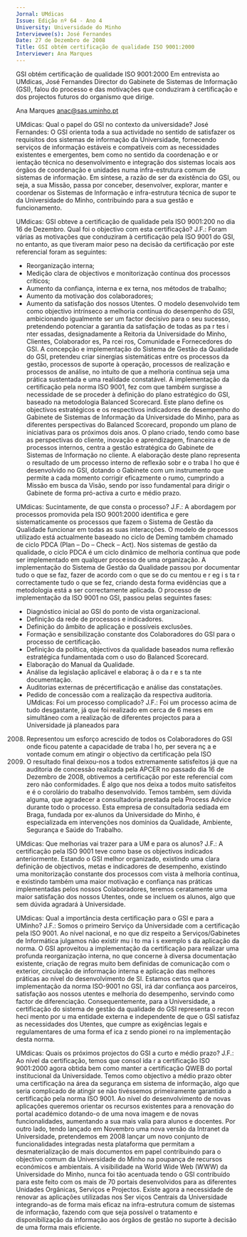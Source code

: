 ```yaml
---
Jornal: UMdicas
Issue: Edição nº 64 - Ano 4
University: Universidade do Minho
Interviewee(s): José Fernandes
Date: 27 de Dezembro de 2008
Title: GSI obtém certificação de qualidade ISO 9001:2000
Interviewer: Ana Marques
---
```


GSI obtém certificação de qualidade ISO 9001:2000
Em entrevista ao UMdicas, José Fernandes Director do Gabinete
de Sistemas de Informação (GSI), falou do processo e das
motivações que conduziram à certificação e dos projectos
futuros do organismo que dirige.

Ana Marques
anac@sas.uminho.pt

UMdicas: Qual o papel do GSI no
contexto da universidade?
José Fernandes: O GSI orienta
toda a sua actividade no sentido
de satisfazer os requisitos dos
sistemas de informação da
Universidade, fornecendo
serviços de informação estáveis
e compatíveis com as
necessidades existentes e
emergentes, bem como no
sentido da coordenação e
or ientação técnica no
desenvolvimento e integração
dos sistemas locais aos órgãos
de coordenação e unidades
numa infra-estrutura comum de
sistemas de informação.
Em síntese, a razão de ser da
existência do GSI, ou seja, a sua
Missão, passa por conceber,
desenvolver, explorar, manter e
coordenar os Sistemas de
Informação e infra-estrutura
técnica de supor te da
Universidade do Minho,
contribuindo para a sua gestão e
funcionamento.

UMdicas: GSI obteve a
certificação de qualidade pela ISO
9001:200 no dia 16 de
Dezembro. Qual foi o objectivo
com esta certificação?
J.F.: Foram várias as motivações
que conduziram à certificação
pela ISO 9001 do GSI, no entanto,
as que tiveram maior peso na
decisão da certificação por este
referencial foram as seguintes:
- Reorganização interna;
- Medição clara de objectivos e
monitorização contínua dos
processos críticos;
- Aumento da confiança, interna e
ex terna, nos métodos de
trabalho;
- Aumento da motivação dos
colaboradores;
- Aumento da satisfação dos
nossos Utentes.
O modelo desenvolvido tem como
objectivo intrínseco a melhoria
contínua do desempenho do GSI,
ambicionando igualmente ser
um factor decisivo para o seu
sucesso, pretendendo potenciar
a garantia da satisfação de todas
as pa r tes i nter essadas,
designadamente a Reitoria da
Universidade do Minho, Clientes,
Colaborador es, Pa rcei ros,
Comunidade e Fornecedores do
GSI.
A concepção e implementação do
Sistema de Gestão da Qualidade
do GSI, pretendeu criar sinergias
sistemáticas entre os processos
da gestão, processos de suporte
à operação, processos de
realização e processos de
análise, no intuíto de que a
melhoria contínua seja uma
prática sustentada e uma
realidade constatável.
A implementação da certificação
pela norma ISO 9001, fez com que
também surgisse a necessidade
de se proceder à definição do
plano estratégico do GSI,
baseado na metodologia
Balanced Scorecard. Este plano
define os objectivos estratégicos
e os respectivos indicadores de
desempenho do Gabinete de
Sistemas de Informação da
Universidade do Minho, para as
diferentes perspectivas do
Balanced Scorecard, propondo
um plano de iniciativas para os
próximos dois anos.
O plano criado, tendo como base
as perspectivas do cliente,
inovação e aprendizagem,
financeira e de processos
internos, centra a gestão
estratégica do Gabinete de
Sistemas de Informação no
cliente.
A elaboração deste plano
representa o resultado de um
processo interno de reflexão
sobr e o traba l ho que é
desenvolvido no GSI, dotando o
Gabinete com um instrumento
que permite a cada momento
corrigir eficazmente o rumo,
cumprindo a Missão em busca da
Visão, sendo por isso
fundamental para dirigir o
Gabinete de forma pró-activa a
curto e médio prazo.

UMdicas: Sucintamente, de que
consta o processo?
J.F.: A abordagem por processos
promovida pela ISO 9001:2000
identifica e gere
sistematicamente os processos
que fazem o Sistema de Gestão
da Qualidade funcionar em todas
as suas interacções. O modelo de
processos utilizado está
actualmente baseado no ciclo de
Deming também chamado de
ciclo PDCA (Plan – Do – Check –
Act). Nos sistemas de gestão da
qualidade, o ciclo PDCA é um ciclo
dinâmico de melhoria contínua
que pode ser implementado em
qualquer processo de uma
organização.
A implementação do Sistema de
Gestão da Qualidade passou por
documentar tudo o que se faz,
fazer de acordo com o que se
do cu mentou e r eg i s ta r
correctamente tudo o que se fez,
criando desta forma evidências
que a metodologia está a ser
correctamente aplicada.
O processo de implementação da
ISO 9001 no GSI, passou pelas
seguintes fases:
- Diagnóstico inicial ao GSI do
ponto de vista organizacional.
- Definição da rede de processos
e indicadores.
- Definição do âmbito de
aplicação e possíveis exclusões.
- Formação e sensibilização
constante dos Colaboradores do
GSI para o processo de
certificação.
- Definição da política, objectivos
da qualidade baseados numa
reflexão estratégica
fundamentada com o uso do
Balanced Scorecard.
- Elaboração do Manual da
Qualidade.
- Análise da legislação aplicável e
elaboraç ã o da r e s ta nte
documentação.
- Auditorias externas de précertificação e análise das
constatações.
- Pedido de concessão com a
realização da respectiva
auditoria.
UMdicas: Foi um processo
complicado?
J.F.: Foi um processo acima de
tudo desgastante, já que foi
realizado em cerca de 6 meses
em simultâneo com a realização
de diferentes projectos para a
Universidade já planeados para
2008. Representou um esforço
acrescido de todos os
Colaboradores do GSI onde ficou
patente a capacidade de
traba l ho, per severa nç a e
vontade comum em atingir o
objectivo da certificação pela ISO
9001. O resultado final deixou-nos a todos extremamente
satisfeitos já que na auditoria de
concessão realizada pela APCER
no passado dia 16 de Dezembro
de 2008, obtivemos a
certificação por este referencial
com zero não conformidades. É
algo que nos deixa a todos muito
satisfeitos e é o corolário do
trabalho desenvolvido.
Temos também, sem dúvida
alguma, que agradecer a
consultadoria prestada pela
Process Advice durante todo o
processo. Esta empresa de
consultadoria sediada em Braga,
fundada por ex-alunos da
Universidade do Minho, é
especializada em intervenções
nos domínios da Qualidade,
Ambiente, Segurança e Saúde do
Trabalho.

UMdicas: Que melhorias vai
trazer para a UM e para os
alunos?
J.F.: A certificação pela ISO 9001
teve como base os objectivos
indicados anteriormente.
Estando o GSI melhor organizado,
existindo uma clara definição de
objectivos, metas e indicadores
de desempenho, existindo uma
monitorização constante dos
processos com vista à melhoria
contínua, e existindo também
uma maior motivação e
confiança nas práticas
implementadas pelos nossos
Colaboradores, teremos
ceratamente uma maior
satisfação dos nossos Utentes,
onde se incluem os alunos, algo
que sem dúvida agradará à
Universidade.

UMdicas: Qual a importância
desta certificação para o GSI e
para a UMinho?
J.F.: Somos o primeiro Serviço da
Universidade com a certificação
pela ISO 9001. Ao nível nacional, e
no que diz respeito a
Serviços/Gabinetes de
Informática julgamos não existir
mu i to ma i s exemplo s da
aplicação da norma.
O GSI aproveitou a
implementação da certificação
para realizar uma profunda
reorganização interna, no que
concerne à diversa
documentação existente, criação
de regras muito bem definidas de
comunicação com o exterior,
circulação de informação interna
e aplicação das melhores
práticas ao nível do
desenvolvimento de SI. Estamos
certos que a implementação da
norma ISO-9001 no GSI, irá dar
confiança aos parceiros,
satisfação aos nossos utentes e
melhoria do desempenho,
servindo como factor de
diferenciação.
Consequentemente, para a
Universidade, a certificação do
sistema de gestão da qualidade
do GSI representa o
recon heci mento por u ma
entidade externa e independente
de que o GSI satisfaz as
necessidades dos Utentes, que
cumpre as exigências legais e
regulamentares de uma forma
ef ica z sendo pionei ro na
implementação desta norma.

UMdicas: Quais os próximos
projectos do GSI a curto e médio
prazo?
J.F.: Ao nível da certificação,
temos que consol ida r a
certificação ISO 9001:2000
agora obtida bem como manter a
certificação QWEB do portal
institucional da Universidade.
Temos como objectivo a médio
prazo obter uma certificação na
área da segurança em sistema
de informação, algo que seria
complicado de atingir se não
tivéssemos primeiramente
garantido a certificação pela
norma ISO 9001.
Ao nível do desenvolvimento de
novas aplicações queremos
orientar os recursos existentes
para a renovação do portal
académico dotando-o de uma
nova imagem e de novas
funcionalidades, aumentando a
sua mais valia para alunos e
docentes.
Por outro lado, tendo lançado em
Novembro uma nova versão da
Intranet da Universidade,
pretendemos em 2008 lançar
um novo conjunto de
funcionalidades integradas
nesta plataforma que permitam a
desmaterialização de mais
documentos em papel
contribuindo para o objectivo
comum da Universidade do
Minho na poupança de recursos
económicos e ambientais.
A visibilidade na World Wide Web
(WWW) da Universidade do
Minho, nunca foi tão acentuada
tendo o GSI contribuído para este
feito com os mais de 70 portais
desenvolvidos para as diferentes
Unidades Orgânicas, Serviços e
Projectos.
Existe agora a necessidade de
renovar as aplicações utilizadas
nos Ser viços Centrais da
Universidade integrando-as de
forma mais eficaz na infra-estrutura comum de sistemas de
informação, fazendo com que
seja possível o tratamento e
disponibilização da informação
aos órgãos de gestão no suporte
à decisão de uma forma mais
eficiente.